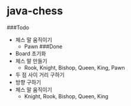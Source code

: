 # java-chess
###Todo
* 체스 말 움직이기
    * Pawn
###Done
* Board 초기화
* 체스 말 만들기
    * Rook, Knight, Bishop, Queen, King, Pawn
* 두 점 사이 거리 구하기
* 방향 구하기
* 체스 말 움직이기
    * Knight, Rook, Bishop, Queen, King